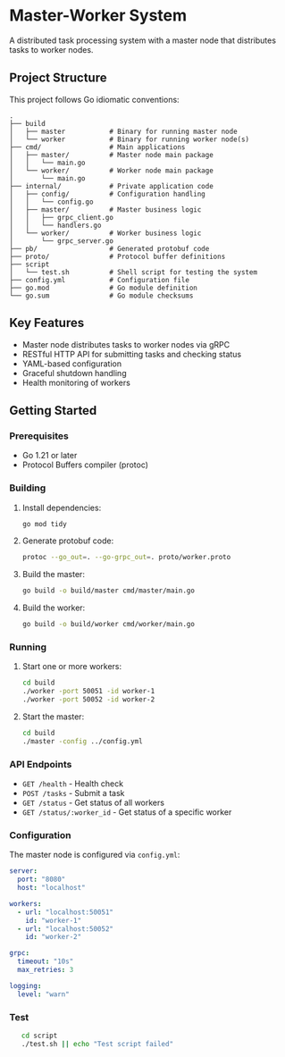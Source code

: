 # Master-Worker System

A distributed task processing system with a master node that distributes tasks to worker nodes.

## Project Structure

This project follows Go idiomatic conventions:

```
.
├── build
│   ├── master           # Binary for running master node
│   └── worker           # Binary for running worker node(s)
├── cmd/                 # Main applications
│   ├── master/          # Master node main package
│   │   └── main.go
│   └── worker/          # Worker node main package
│       └── main.go
├── internal/            # Private application code
│   ├── config/          # Configuration handling
│   │   └── config.go
│   ├── master/          # Master business logic
│   │   ├── grpc_client.go
│   │   └── handlers.go
│   └── worker/          # Worker business logic
│       └── grpc_server.go
├── pb/                  # Generated protobuf code
├── proto/               # Protocol buffer definitions
├── script
│   └── test.sh          # Shell script for testing the system
├── config.yml           # Configuration file
├── go.mod               # Go module definition
└── go.sum               # Go module checksums
```

## Key Features

- Master node distributes tasks to worker nodes via gRPC
- RESTful HTTP API for submitting tasks and checking status
- YAML-based configuration
- Graceful shutdown handling
- Health monitoring of workers

## Getting Started

### Prerequisites

- Go 1.21 or later
- Protocol Buffers compiler (protoc)

### Building

1. Install dependencies:
   ```bash
   go mod tidy
   ```

2. Generate protobuf code:
   ```bash
   protoc --go_out=. --go-grpc_out=. proto/worker.proto
   ```

3. Build the master:
   ```bash
   go build -o build/master cmd/master/main.go
   ```

4. Build the worker:
   ```bash
   go build -o build/worker cmd/worker/main.go
   ```

### Running

1. Start one or more workers:
   ```bash
   cd build
   ./worker -port 50051 -id worker-1
   ./worker -port 50052 -id worker-2
   ```

2. Start the master:
   ```bash
   cd build
   ./master -config ../config.yml
   ```

### API Endpoints

- `GET /health` - Health check
- `POST /tasks` - Submit a task
- `GET /status` - Get status of all workers
- `GET /status/:worker_id` - Get status of a specific worker

### Configuration

The master node is configured via `config.yml`:

```yaml
server:
  port: "8080"
  host: "localhost"

workers:
  - url: "localhost:50051"
    id: "worker-1"
  - url: "localhost:50052"
    id: "worker-2"

grpc:
  timeout: "10s"
  max_retries: 3

logging:
  level: "warn"
```

### Test
```bash
   cd script 
   ./test.sh || echo "Test script failed"
```